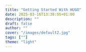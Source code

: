 ```yaml
---
title: "Getting Started With HUGO"
date: 2025-03-16T13:38:55+01:00
description: ""
draft: false
author: ""
cover: "/images/default2.jpg"
tags: [""]
theme: "light"
---
```

